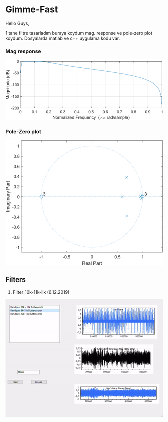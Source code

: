 # Gimme-Fast

Hello Guys,


1 tane filtre tasarladım buraya koydum mag. response ve pole-zero plot koydum. Dosyalarda matlab ve c++ uygulama kodu var.

### Mag response
![alt text](https://github.com/Berken-demirel/Gimme-Fast/blob/master/Image/freqz_of_ex.png)


### Pole-Zero plot
![alt text](https://github.com/Berken-demirel/Gimme-Fast/blob/master/Image/pole_zero_of_exa.png)


## Filters

1. Filter_10k-11k-ilk (6.12.2019)

![](https://github.com/Berken-demirel/Gimme-Fast/blob/master/Image/gif1_filter.gif)

